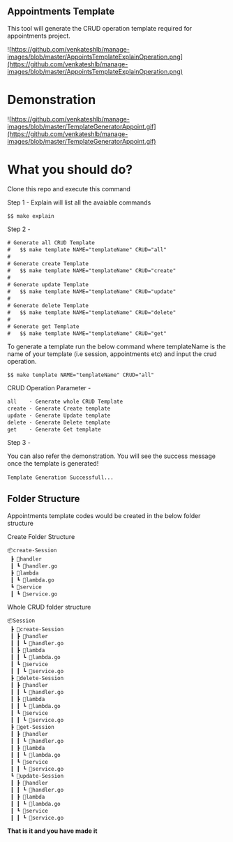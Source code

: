 ## Appointments Template

This tool will generate the CRUD operation template required for appointments project.

![https://github.com/venkateshlb/manage-images/blob/master/AppointsTemplateExplainOperation.png](https://github.com/venkateshlb/manage-images/blob/master/AppointsTemplateExplainOperation.png)

# Demonstration
![https://github.com/venkateshlb/manage-images/blob/master/TemplateGeneratorAppoint.gif](https://github.com/venkateshlb/manage-images/blob/master/TemplateGeneratorAppoint.gif)
# What you should do?

Clone this repo and execute this command


Step 1 - 
Explain will list all the avaiable commands
```shell 
$$ make explain
```

Step 2 - 

	# Generate all CRUD Template 
	# 	$$ make template NAME="templateName" CRUD="all"
	#
	# Generate create Template 
	# 	$$ make template NAME="templateName" CRUD="create"
	#
	# Generate update Template 
	# 	$$ make template NAME="templateName" CRUD="update"
	#
	# Generate delete Template 
	# 	$$ make template NAME="templateName" CRUD="delete"
	#
	# Generate get Template 
	# 	$$ make template NAME="templateName" CRUD="get"
 
 To generate a template run the below command where templateName is the name of your template (i.e session, appointments etc) and input the crud operation.
 
```shell 
$$ make template NAME="templateName" CRUD="all"
```

CRUD Operation Parameter - 
```
all    - Generate whole CRUD Template
create - Generate Create template
update - Generate Update template
delete - Generate Delete template
get    - Generate Get template
```
Step 3 -

You can also refer the demonstration. You will see the success message once the template is generated!

```Template Generation Successfull...``` 

## Folder Structure
Appointments template codes would be created in the below folder structure

Create Folder Structure
```
📦create-Session
 ┣ 📂handler
 ┃ ┗ 📜handler.go
 ┣ 📂lambda
 ┃ ┗ 📜lambda.go
 ┗ 📂service
 ┃ ┗ 📜service.go
```

Whole CRUD folder structure
```
📦Session
 ┣ 📂create-Session
 ┃ ┣ 📂handler
 ┃ ┃ ┗ 📜handler.go
 ┃ ┣ 📂lambda
 ┃ ┃ ┗ 📜lambda.go
 ┃ ┗ 📂service
 ┃ ┃ ┗ 📜service.go
 ┣ 📂delete-Session
 ┃ ┣ 📂handler
 ┃ ┃ ┗ 📜handler.go
 ┃ ┣ 📂lambda
 ┃ ┃ ┗ 📜lambda.go
 ┃ ┗ 📂service
 ┃ ┃ ┗ 📜service.go
 ┣ 📂get-Session
 ┃ ┣ 📂handler
 ┃ ┃ ┗ 📜handler.go
 ┃ ┣ 📂lambda
 ┃ ┃ ┗ 📜lambda.go
 ┃ ┗ 📂service
 ┃ ┃ ┗ 📜service.go
 ┗ 📂update-Session
 ┃ ┣ 📂handler
 ┃ ┃ ┗ 📜handler.go
 ┃ ┣ 📂lambda
 ┃ ┃ ┗ 📜lambda.go
 ┃ ┗ 📂service
 ┃ ┃ ┗ 📜service.go
 ```

**That is it and you have made it**
